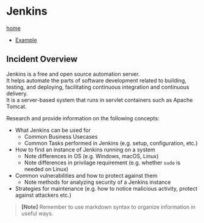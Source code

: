 # Jenkins

[home](../README.md)
- [Example](#Example)

## Incident Overview  

Jenkins is a free and open source automation server.  
It helps automate the parts of software development related to building, testing, and deploying, facilitating continuous integration and continuous delivery.     
It is a server-based system that runs in servlet containers such as Apache Tomcat.    

Research and provide information on the following concepts:  

- What Jenkins can be used for 
    - Common Business Usecases
    - Common Tasks performed in Jenkins (e.g. setup, configuration, etc.)
- How to find an instance of Jenkins running on a system
    - Note differences in OS (e.g. Windows, macOS, Linux)
    - Note differences in privilage requirement (e.g. whether ```sudo``` is needed on Linux)
- Common vulnerabilities and how to protect against them
    - Note methods for analyzing security of a Jenkins instance
- Strategies for maintenance (e.g. how to notice malicious activity, protect against attackers etc.)

>**[Note]** Remember to use markdown syntax to organize information in useful ways.
